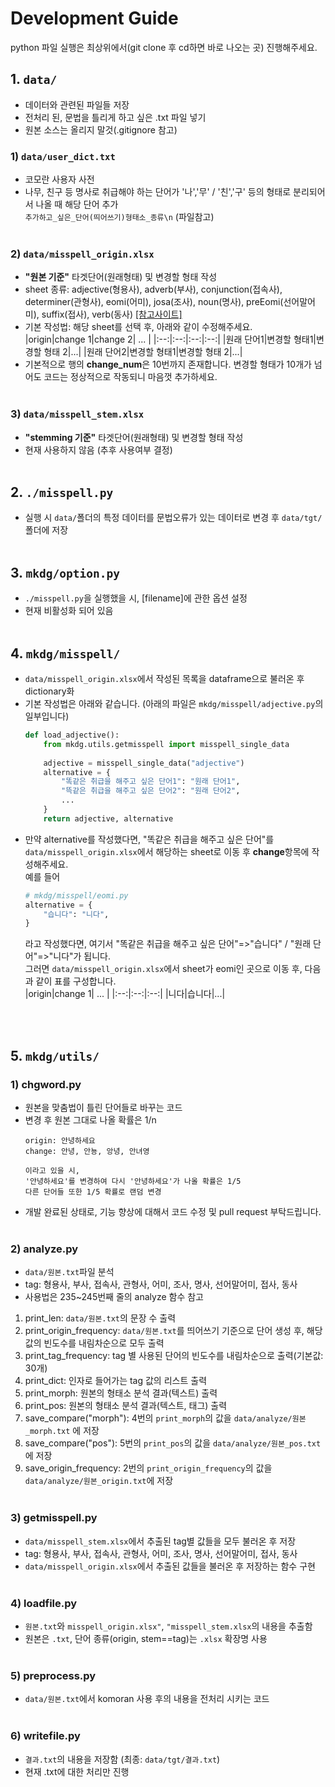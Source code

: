 # Development Guide
python 파일 실행은 최상위에서(git clone 후 cd하면 바로 나오는 곳) 진행해주세요.
<br>

## 1. ```data/```
* 데이터와 관련된 파일들 저장
* 전처리 된, 문법을 틀리게 하고 싶은 .txt 파일 넣기
* 원본 소스는 올리지 말것(.gitignore 참고)

### 1) ```data/user_dict.txt```
* 코모란 사용자 사전
* 나무, 친구 등 명사로 취급해야 하는 단어가 '나','무' / '친','구' 등의 형태로 분리되어서 나올 때 해당 단어 추가<br>```추가하고_싶은_단어(띄어쓰기)형태소_종류\n``` (파일참고)
<br><br>

### 2) ```data/misspell_origin.xlsx```
* **"원본 기준"** 타겟단어(원래형태) 및 변경할 형태 작성
* sheet 종류: adjective(형용사), adverb(부사), conjunction(접속사), determiner(관형사), eomi(어미), josa(조사), noun(명사), preEomi(선어말어미), suffix(접사), verb(동사)  [[참고사이트]](https://docs.komoran.kr/firststep/postypes.html)
* 기본 작성법: 해당 sheet를 선택 후, 아래와 같이 수정해주세요.<br>
  |origin|change 1|change 2| ... |
  |:--:|:--:|:--:|:--:|
  |원래 단어1|변경할 형태1|변경할 형태 2|...|
  |원래 단어2|변경할 형태1|변경할 형태 2|...|
* 기본적으로 행의 **change_num**은 10번까지 존재합니다. 변경할 형태가 10개가 넘어도 코드는 정상적으로 작동되니 마음껏 추가하세요.
<br><br>

### 3) ```data/misspell_stem.xlsx```
* **"stemming 기준"** 타겟단어(원래형태) 및 변경할 형태 작성
* 현재 사용하지 않음 (추후 사용여부 결정)
<br><br>

## 2. ```./misspell.py```
* 실행 시 ```data/```폴더의 특정 데이터를 문법오류가 있는 데이터로 변경 후 ```data/tgt/```폴더에 저장
<br><br>

## 3. ```mkdg/option.py```
* ```./misspell.py```을 실행했을 시, [filename]에 관한 옵션 설정
* 현재 비활성화 되어 있음
<br><br>

## 4. ```mkdg/misspell/```
* ```data/misspell_origin.xlsx```에서 작성된 목록을 dataframe으로 불러온 후 dictionary화
* 기본 작성법은 아래와 같습니다. (아래의 파일은 ```mkdg/misspell/adjective.py```의 일부입니다)
  ```python
  def load_adjective():
      from mkdg.utils.getmisspell import misspell_single_data
      
      adjective = misspell_single_data("adjective")
      alternative = {
          "똑같은 취급을 해주고 싶은 단어1": "원래 단어1",
          "뜩같은 취급을 해주고 싶은 단어2": "원래 단어2",
          ...
      }
      return adjective, alternative
  ```
* 만약 alternative를 작성했다면, "똑같은 취급을 해주고 싶은 단어"를 ```data/misspell_origin.xlsx```에서 해당하는 sheet로 이동 후 **change**항목에 작성해주세요.<br>
  예를 들어<br>
  ```python
  # mkdg/misspell/eomi.py
  alternative = {
      "습니다": "니다",
  }
  ```
  라고 작성했다면, 여기서 "똑같은 취급을 해주고 싶은 단어"=>"습니다" / "원래 단어"=>"니다"가 됩니다.<br>
  그러면 ```data/misspell_origin.xlsx```에서 sheet가 eomi인 곳으로 이동 후, 다음과 같이 표를 구성합니다.<br>
  |origin|change 1| ... |
  |:--:|:--:|:--:|
  |니다|습니다|...|

<br><br>

## 5. ```mkdg/utils/```
### 1) chgword.py
* 원본을 맞춤법이 틀린 단어들로 바꾸는 코드
* 변경 후 원본 그대로 나올 확률은 1/n
  ```
  origin: 안녕하세요
  change: 안녕, 안뇽, 앙녕, 안녀영
  
  이라고 있을 시,
  '안녕하세요'를 변경하여 다시 '안녕하세요'가 나올 확률은 1/5
  다른 단어들 또한 1/5 확률로 랜덤 변경
  ```
* 개발 완료된 상태로, 기능 향상에 대해서 코드 수정 및 pull request 부탁드립니다.
<br><br>

### 2) analyze.py
* ```data/원본.txt```파일 분석
* tag: 형용사, 부사, 접속사, 관형사, 어미, 조사, 명사, 선어말어미, 접사, 동사
* 사용법은 235~245번째 줄의 analyze 함수 참고
1. print_len: ```data/원본.txt```의 문장 수 출력
2. print_origin_frequency: ```data/원본.txt```를 띄어쓰기 기준으로 단어 생성 후, 해당 값의 빈도수를 내림차순으로 모두 출력
3. print_tag_frequency: tag 별 사용된 단어의 빈도수를 내림차순으로 출력(기본값: 30개)
4. print_dict: 인자로 들어가는 tag 값의 리스트 출력
5. print_morph: 원본의 형태소 분석 결과(텍스트) 출력
6. print_pos: 원본의 형태소 분석 결과(텍스트, 태그) 출력
7. save_compare("morph"): 4번의 ```print_morph```의 값을 ```data/analyze/원본_morph.txt``` 에 저장
8. save_compare("pos"): 5번의 ```print_pos```의 값을 ```data/analyze/원본_pos.txt```에 저장
9. save_origin_frequency: 2번의 ```print_origin_frequency```의 값을 ```data/analyze/원본_origin.txt```에 저장
<br><br>

### 3) getmisspell.py
* ```data/misspell_stem.xlsx```에서 추출된 tag별 값들을 모두 불러온 후 저장
* tag: 형용사, 부사, 접속사, 관형사, 어미, 조사, 명사, 선어말어미, 접사, 동사
* ```data/misspell_origin.xlsx```에서 추출된 값들을 불러온 후 저장하는 함수 구현
<br><br>

### 4) loadfile.py
* ```원본.txt```와 ```misspell_origin.xlsx"```, ```"misspell_stem.xlsx```의 내용을 추출함
* 원본은 ```.txt```, 단어 종류(origin, stem==tag)는 ```.xlsx``` 확장명 사용
<br><br>

### 5) preprocess.py
* ```data/원본.txt```에서 komoran 사용 후의 내용을 전처리 시키는 코드
<br><br>

### 6) writefile.py
* ```결과.txt```의 내용을 저장함 (최종: ```data/tgt/결과.txt```)
* 현재 .txt에 대한 처리만 진행
<br><br>